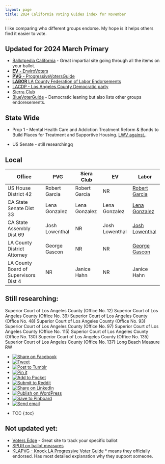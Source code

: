 ```yaml
---
layout: page
title: 2024 California Voting Guides index for November
---
```


<link rel="stylesheet" type="text/css" href="../style.css">

I like comparing who different groups endorse. My hope is it helps others find it easier to vote.

## Updated for 2024 March Primary
- [Ballotpedia California](https://ballotpedia.org/California_elections,_2024) - Great impartial site going through all the items on your ballot.
- [**EV** - EnviroVoters](https://www.envirovoters.org/2024-endorsements/)
- [**PVG** - ProgressiveVotersGuide ](https://progressivevotersguide.com) 
- [**LABOR** LA County Federation of Labor Endorsements](https://thelafed.org/resource/la-county-federation-of-labor-endorsements/)
- [LACDP - Los Angeles County Democratic party](https://www.lacdp.org/candidates)
- [Sierra Club](https://angeles.sierraclub.org/political_action/endorsements)
- [BlueVoterGuide](https://bluevoterguide.org/) - Democratic leaning but also lists other groups endoresements.


## State Wide

* Prop 1 - Mental Health Care and Addiction Treatment Reform & Bonds to Build Places for Treatment and Supportive Housing.  [LWV against.](https://lwvc.org/ballot-measure/prop-1-2024/no-on-prop-1/).

* US Senate - still researchingq


## Local

| Office                   | PVG                | Siera Club     | EV              | Labor              |
| ------------------------ | -------------------| ---------------| --------------- | ---------------- |
| US House District 42     | Robert Garcia      | Robert Garcia  |   NR              | [Robert Garcia](https://ballotpedia.org/Robert_Garcia_(California))    |
| CA State Senate Dist 33  | Lena Gonzalez      |  Lena Gonzalez | Lena Gonzalez   | [Lena Gonzalez](https://ballotpedia.org/Lena_Gonzalez)     |
| CA State Assembly Dist 69 | Josh Lowenthal    |  NR             | Josh Lowenthal    | [Josh Lowenthal](https://ballotpedia.org/Lena_Gonzalez)     |
| LA County District Attorney | George Gascon    |  NR             |  NR     | [George Gascon](https://ballotpedia.org/George_Gasc%C3%B3n)     |
| LA County Board of Supervisors Dist 4  |  NR      |  Janice Hahn             |   NR   |  Janice Hahn    |


## Still researching:

Superior Court of Los Angeles County (Office No. 12)
Superior Court of Los Angeles County (Office No. 39)
Superior Court of Los Angeles County (Office No. 48)
Superior Court of Los Angeles County (Office No. 93)
Superior Court of Los Angeles County (Office No. 97)
Superior Court of Los Angeles County (Office No. 115)
Superior Court of Los Angeles County (Office No. 130)
Superior Court of Los Angeles County (Office No. 135)
Superior Court of Los Angeles County (Office No. 137)
Long Beach Measure RW





<ul class="share-buttons" data-source="simplesharingbuttons.com">
  <li><a href="https://www.facebook.com/sharer/sharer.php?u=https%3A%2F%2Fvoteinit.com%2F&quote=VoteInIt!" title="Share on Facebook" target="_blank"><img alt="Share on Facebook" src="images/social_flat_rounded_rects_svg/Facebook.svg" /></a></li>
  <li><a href="https://twitter.com/intent/tweet?source=https%3A%2F%2Fvoteinit.com%2F&text=VoteInIt!:%20https%3A%2F%2Fvoteinit.com%2F" target="_blank" title="Tweet"><img alt="Tweet" src="images/social_flat_rounded_rects_svg/Twitter.svg" /></a></li>
  <li><a href="http://www.tumblr.com/share?v=3&u=https%3A%2F%2Fvoteinit.com%2F&quote=VoteInIt!&s=" target="_blank" title="Post to Tumblr"><img alt="Post to Tumblr" src="images/social_flat_rounded_rects_svg/Tumblr.svg" /></a></li>
  <li><a href="http://pinterest.com/pin/create/button/?url=https%3A%2F%2Fvoteinit.com%2F&description=Need%20help%20choosing%20who%20to%20vote%20for%20in%202024%20election%3F" target="_blank" title="Pin it"><img alt="Pin it" src="images/social_flat_rounded_rects_svg/Pinterest.svg" /></a></li>
  <li><a href="https://getpocket.com/save?url=https%3A%2F%2Fvoteinit.com%2F&title=VoteInIt!" target="_blank" title="Add to Pocket"><img alt="Add to Pocket" src="images/social_flat_rounded_rects_svg/Pocket.svg" /></a></li>
  <li><a href="http://www.reddit.com/submit?url=https%3A%2F%2Fvoteinit.com%2F&title=VoteInIt!" target="_blank" title="Submit to Reddit"><img alt="Submit to Reddit" src="images/social_flat_rounded_rects_svg/Reddit.svg" /></a></li>
  <li><a href="http://www.linkedin.com/shareArticle?mini=true&url=https%3A%2F%2Fvoteinit.com%2F&title=VoteInIt!&summary=Need%20help%20choosing%20who%20to%20vote%20for%20in%202024%20election%3F&source=https%3A%2F%2Fvoteinit.com%2F" target="_blank" title="Share on LinkedIn"><img alt="Share on LinkedIn" src="images/social_flat_rounded_rects_svg/LinkedIn.svg" /></a></li>
  <li><a href="http://wordpress.com/press-this.php?u=https%3A%2F%2Fvoteinit.com%2F&quote=VoteInIt!&s=Need%20help%20choosing%20who%20to%20vote%20for%20in%202024%20election%3F" target="_blank" title="Publish on WordPress"><img alt="Publish on WordPress" src="images/social_flat_rounded_rects_svg/Wordpress.svg" /></a></li>
  <li><a href="https://pinboard.in/popup_login/?url=https%3A%2F%2Fvoteinit.com%2F&title=VoteInIt!&description=Need%20help%20choosing%20who%20to%20vote%20for%20in%202024%20election%3F" target="_blank" title="Save to Pinboard"><img alt="Save to Pinboard" src="images/social_flat_rounded_rects_svg/Pinboard.svg" /></a></li>
  <li><a href="mailto:?subject=VoteInIt!&body=Need%20help%20choosing%20who%20to%20vote%20for%20in%202024%20election%3F:%20https%3A%2F%2Fvoteinit.com%2F" target="_blank" title="Send email"><img alt="Send email" src="images/social_flat_rounded_rects_svg/Email.svg" /></a></li>
</ul>

- TOC
  {:toc}

## Not updated yet:
- [Voters Edge](https://votersedge.org) - Great site to track your specific ballot
- [SPUR on ballot measures](https://www.spur.org/voter-guide/2022-11)
- [KLAPVG - Knock LA Progressive Voter Guide](https://knock-la.com/los-angeles-progressive-voter-guide-november-midterm-election-2022/) \* means they officially endorsed. Has most detailed explanation why they support someone.
